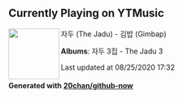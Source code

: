 ## Currently Playing on YTMusic

[<img align="left" width="100" src="https://lh3.googleusercontent.com/dfDqgkQH5kKHip1phDRIZ3Z16G5iac8ab0lgFEumnwIcA9P4qQrXNn2flG32nlS6pBPAjEzClxifXbbj8w">](https://music.youtube.com/channel/UC_MeQvJZmgAHP5tgt8MgjzQ)

자두 (The Jadu) - 김밥 (Gimbap)

**Albums**: 자두 3집 - The Jadu 3

Last updated at 08/25/2020 17:32

#### Generated with [20chan/github-now](https://github.com/20chan/github-now)


<!--
**20chan/20chan** is a ✨ _special_ ✨ repository because its `README.md` (this file) appears on your GitHub profile.

Here are some ideas to get you started:

- 🔭 I’m currently working on ...
- 🌱 I’m currently learning ...
- 👯 I’m looking to collaborate on ...
- 🤔 I’m looking for help with ...
- 💬 Ask me about ...
- 📫 How to reach me: ...
- 😄 Pronouns: ...
- ⚡ Fun fact: ...
-->
